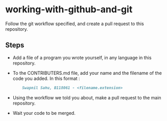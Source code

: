 
# working-with-github-and-git

Follow the git workflow specified, and create a pull request to this repository.

## Steps

* Add a file of a program you wrote yourself, in any language in this repository.
* To the CONTRIBUTERS.md file, add your name and the filename of the code you added. In this format :

    ```markdown
        Swapnil Sahu, B118061 - <filename.extension>
    ```

* Using the workflow we told you about, make a pull request to the main repository.
* Wait your code to be merged.
